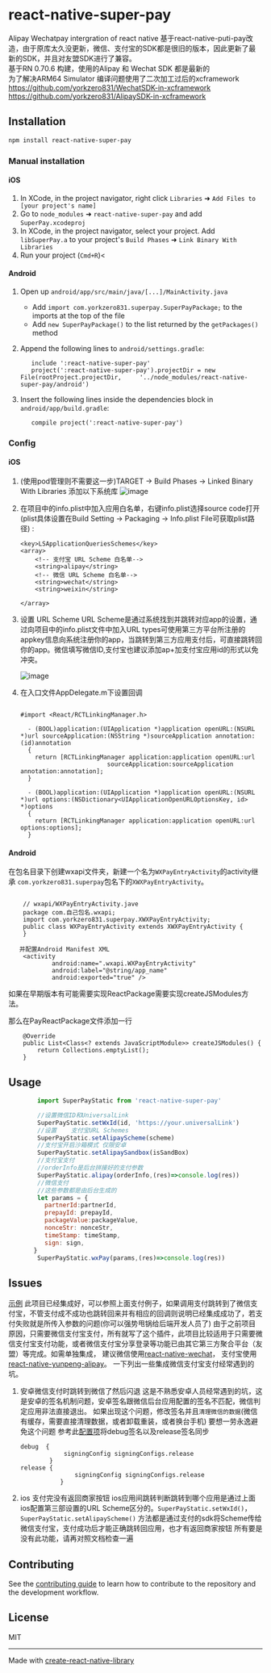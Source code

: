 # react-native-super-pay

Alipay Wechatpay intergration of react native
基于react-native-puti-pay改造，由于原库太久没更新，微信、支付宝的SDK都是很旧的版本，因此更新了最新的SDK，并且对友盟SDK进行了兼容。
<br/>基于RN 0.70.6 构建，使用的Alipay 和 Wechat SDK 都是最新的
<br/>为了解决ARM64 Simulator 编译问题使用了二次加工过后的xcframework
<br/>https://github.com/yorkzero831/WechatSDK-in-xcframework
<br/>https://github.com/yorkzero831/AlipaySDK-in-xcframework
## Installation

```sh
npm install react-native-super-pay
```

### Manual installation

#### iOS

1. In XCode, in the project navigator, right click `Libraries` ➜ `Add Files to [your project's name]`
2. Go to `node_modules` ➜ `react-native-super-pay` and add `SuperPay.xcodeproj`
3. In XCode, in the project navigator, select your project. Add `libSuperPay.a` to your project's `Build Phases` ➜ `Link Binary With Libraries`
4. Run your project (`Cmd+R`)<

#### Android

1. Open up `android/app/src/main/java/[...]/MainActivity.java`
   - Add `import com.yorkzero831.superpay.SuperPayPackage;` to the imports at the top of the file
   - Add `new SuperPayPackage()` to the list returned by the `getPackages()` method
2. Append the following lines to `android/settings.gradle`:

   ```
      include ':react-native-super-pay'
      project(':react-native-super-pay').projectDir = new File(rootProject.projectDir,     '../node_modules/react-native-super-pay/android')
   ```
3. Insert the following lines inside the dependencies block in `android/app/build.gradle`:

   ```
      compile project(':react-native-super-pay')
   ```

### Config

#### iOS

1. (使用pod管理则不需要这一步)TARGET -> Build Phases -> Linked Binary With Libraries 添加以下系统库
![image](https://github.com/puti94/react-native-puti-pay/blob/master/screenshot/WX20171125-142402.png)

2. 在项目中的info.plist中加入应用白名单，右键info.plist选择source code打开(plist具体设置在Build Setting -> Packaging -> Info.plist File可获取plist路径) :

   ```
   <key>LSApplicationQueriesSchemes</key>
   <array>
       <!-- 支付宝 URL Scheme 白名单-->
       <string>alipay</string>
       <!-- 微信 URL Scheme 白名单-->
       <string>wechat</string>
       <string>weixin</string>
   
   </array>
   ```

3. 设置 URL Scheme URL Scheme是通过系统找到并跳转对应app的设置，通过向项目中的info.plist文件中加入URL types可使用第三方平台所注册的appkey信息向系统注册你的app，当跳转到第三方应用支付后，可直接跳转回你的app。微信填写微信ID,支付宝也建议添加ap+加支付宝应用id的形式以免冲突。

   ![image](https://github.com/puti94/react-native-puti-pay/blob/master/screenshot/WX20171125-142504.png)

4. 在入口文件AppDelegate.m下设置回调

   ```
   
   #import <React/RCTLinkingManager.h>
   
     - (BOOL)application:(UIApplication *)application openURL:(NSURL *)url sourceApplication:(NSString *)sourceApplication annotation:(id)annotation
     {
       return [RCTLinkingManager application:application openURL:url
                           sourceApplication:sourceApplication annotation:annotation];
     }
   
     - (BOOL)application:(UIApplication *)application openURL:(NSURL *)url options:(NSDictionary<UIApplicationOpenURLOptionsKey, id> *)options
     {
       return [RCTLinkingManager application:application openURL:url options:options];
     }
   ```

#### Android

在包名目录下创建wxapi文件夹，新建一个名为`WXPayEntryActivity`的activity继承 `com.yorkzero831.superpay`包名下的`XWXPayEntryActivity`。

```

    // wxapi/WXPayEntryActivity.jave
    package com.自己包名.wxapi;
    import com.yorkzero831.superpay.XWXPayEntryActivity;
    public class WXPayEntryActivity extends XWXPayEntryActivity {
    }

   并配置Android Manifest XML
    <activity
            android:name=".wxapi.WXPayEntryActivity"
            android:label="@string/app_name"
            android:exported="true" />
```

 如果在早期版本有可能需要实现ReactPackage需要实现createJSModules方法。

 那么在PayReactPackage文件添加一行

```
    @Override
    public List<Class<? extends JavaScriptModule>> createJSModules() {
        return Collections.emptyList();
    }
```

## Usage

```javascript
        import SuperPayStatic from 'react-native-super-pay'

        //设置微信ID和UniversalLink
        SuperPayStatic.setWxId(id, 'https://your.universalLink')
        //设置    支付宝URL Schemes
        SuperPayStatic.setAlipayScheme(scheme)
        //支付宝开启沙箱模式 仅限安卓
        SuperPayStatic.setAlipaySandbox(isSandBox)
        //支付宝支付
        //orderInfo是后台拼接好的支付参数
        SuperPayStatic.alipay(orderInfo,(res)=>console.log(res))
        //微信支付
        //这些参数都是由后台生成的
        let params = {
          partnerId:partnerId,
          prepayId: prepayId,
          packageValue:packageValue,
          nonceStr: nonceStr,
          timeStamp: timeStamp,
          sign: sign,
       }
        SuperPayStatic.wxPay(params,(res)=>console.log(res))
```

## Issues


[示例](https://github.com/puti94/RNExample/blob/master/src/pages/PayPage.js)
此项目已经集成好，可以参照上面支付例子，如果调用支付跳转到了微信支付宝，不管支付成不成功也跳转回来并有相应的回调则说明已经集成成功了，若支付失败就是所传入参数的问题(你可以强势甩锅给后端开发人员了)
由于之前项目原因，只需要微信支付宝支付，所有就写了这个插件，此项目比较适用于只需要微信支付宝支付功能，或者微信支付宝分享登录等功能已由其它第三方聚合平台（友盟）等完成。如需单独集成，
建议微信使用[react-native-wechat](https://github.com/yorkie/react-native-wechat)，
支付宝使用[react-native-yunpeng-alipay](https://www.npmjs.com/package/react-native-yunpeng-alipay)。
一下列出一些集成微信支付宝支付经常遇到的坑。

1. 安卓微信支付时跳转到微信了然后闪退
   这是不熟悉安卓人员经常遇到的坑，这是安卓的签名机制问题，安卓签名跟微信后台应用配置的签名不匹配，微信判定应用非法直接退出。
   如果出现这个问题，修改签名并且`清理微信的数据`(微信有缓存，需要直接清理数据，或者卸载重装，或者换台手机)
   要想一劳永逸避免这个问题 参考此[配置项](https://github.com/puti94/RNExample/blob/master/android/app/build.gradle)将debug签名以及release签名同步

   ```
   debug  {
               signingConfig signingConfigs.release
           }
   release {
                  signingConfig signingConfigs.release
              }
   ```

2. ios 支付完没有返回商家按钮
   ios应用间跳转判断跳转到哪个应用是通过上面ios配置第三部设置的URL Scheme区分的。`SuperPayStatic.setWxId()`，`SuperPayStatic.setAlipayScheme()` 方法都是通过支付的sdk将Scheme传给微信支付宝，支付成功后才能正确跳转回应用，也才有返回商家按钮
   所有要是没有此功能，请再对照文档检查一遍

## Contributing

See the [contributing guide](CONTRIBUTING.md) to learn how to contribute to the repository and the development workflow.

## License

MIT

---

Made with [create-react-native-library](https://github.com/callstack/react-native-builder-bob)
